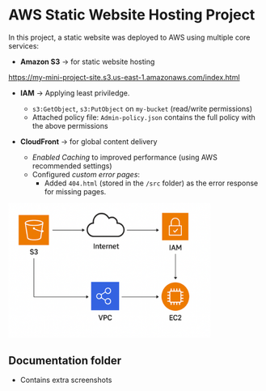 # AWS Static Website Hosting Project

In this project, a static website was deployed to AWS using multiple core services:

- **Amazon S3** → for static website hosting 

https://my-mini-project-site.s3.us-east-1.amazonaws.com/index.html

- **IAM** → Applying least priviledge.

    - `s3:GetObject`, `s3:PutObject` on `my-bucket` (read/write permissions)
    - Attached policy file: `Admin-policy.json` contains the full policy with the above permissions


- **CloudFront** → for global content delivery  
    - *Enabled Caching* to improved performance (using AWS recommended settings)
    - Configured *custom error pages*:
        - Added `404.html` (stored in the `/src` folder) as the error response for missing pages.

<img src="Images/diagram.png" alt="Diagram" width="400">


## Documentation folder 

- Contains extra screenshots